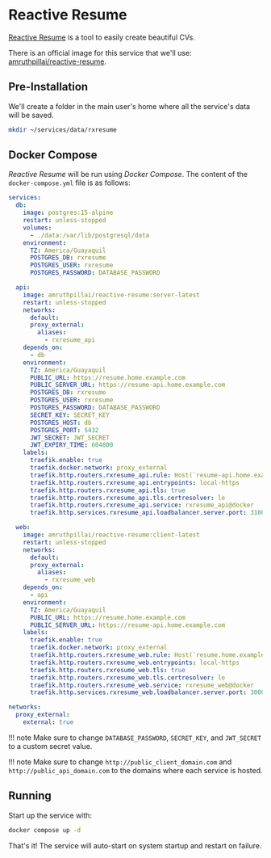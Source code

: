 # Reactive Resume

[Reactive Resume](https://rxresu.me/) is a tool to easily create beautiful CVs.

There is an official image for this service that we'll use: [amruthpillai/reactive-resume](https://hub.docker.com/r/amruthpillai/reactive-resume).

## Pre-Installation

We'll create a folder in the main user's home where all the service's data will be saved.

```bash
mkdir ~/services/data/rxresume
```

## Docker Compose

*Reactive Resume* will be run using *Docker Compose*. The content of the `docker-compose.yml` file is as follows:

```yaml
services:
  db:
    image: postgres:15-alpine
    restart: unless-stopped
    volumes:
      - ./data:/var/lib/postgresql/data
    environment:
      TZ: America/Guayaquil
      POSTGRES_DB: rxresume
      POSTGRES_USER: rxresume
      POSTGRES_PASSWORD: DATABASE_PASSWORD

  api:
    image: amruthpillai/reactive-resume:server-latest
    restart: unless-stopped
    networks:
      default:
      proxy_external:
        aliases:
          - rxresume_api
    depends_on:
      - db
    environment:
      TZ: America/Guayaquil
      PUBLIC_URL: https://resume.home.example.com
      PUBLIC_SERVER_URL: https://resume-api.home.example.com
      POSTGRES_DB: rxresume
      POSTGRES_USER: rxresume
      POSTGRES_PASSWORD: DATABASE_PASSWORD
      SECRET_KEY: SECRET_KEY
      POSTGRES_HOST: db
      POSTGRES_PORT: 5432
      JWT_SECRET: JWT_SECRET
      JWT_EXPIRY_TIME: 604800
    labels:
      traefik.enable: true
      traefik.docker.network: proxy_external
      traefik.http.routers.rxresume_api.rule: Host(`resume-api.home.example.com`)
      traefik.http.routers.rxresume_api.entrypoints: local-https
      traefik.http.routers.rxresume_api.tls: true
      traefik.http.routers.rxresume_api.tls.certresolver: le
      traefik.http.routers.rxresume_api.service: rxresume_api@docker
      traefik.http.services.rxresume_api.loadbalancer.server.port: 3100

  web:
    image: amruthpillai/reactive-resume:client-latest
    restart: unless-stopped
    networks:
      default:
      proxy_external:
        aliases:
          - rxresume_web
    depends_on:
      - api
    environment:
      TZ: America/Guayaquil
      PUBLIC_URL: https://resume.home.example.com
      PUBLIC_SERVER_URL: https://resume-api.home.example.com
    labels:
      traefik.enable: true
      traefik.docker.network: proxy_external
      traefik.http.routers.rxresume_web.rule: Host(`resume.home.example.com`)
      traefik.http.routers.rxresume_web.entrypoints: local-https
      traefik.http.routers.rxresume_web.tls: true
      traefik.http.routers.rxresume_web.tls.certresolver: le
      traefik.http.routers.rxresume_web.service: rxresume_web@docker
      traefik.http.services.rxresume_web.loadbalancer.server.port: 3000

networks:
  proxy_external:
    external: true
```

!!! note
    Make sure to change `DATABASE_PASSWORD`, `SECRET_KEY`, and `JWT_SECRET` to a custom secret value.

!!! note
    Make sure to change `http://public_client_domain.com` and `http://public_api_domain.com` to the domains where each service is hosted.

## Running

Start up the service with:

```bash
docker compose up -d
```

That's it! The service will auto-start on system startup and restart on failure.
